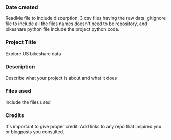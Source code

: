 ### Date created
ReadMe file to include discerption, 3 csv files having the raw data, gitignore file to include all the files names doesn't need to be repository, and bikeshare python file include the project python code.

### Project Title
Explore US bikeshare data

### Description
Describe what your project is about and what it does

### Files used
Include the files used

### Credits
It's important to give proper credit. Add links to any repo that inspired you or blogposts you consulted.
